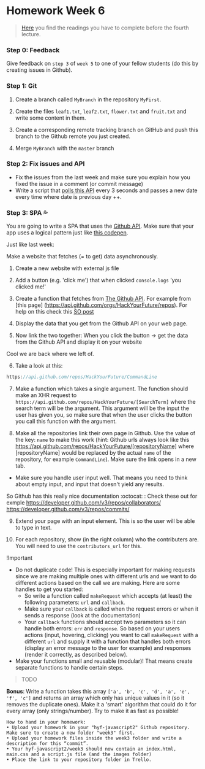 # Homework Week 6

>[Here](https://github.com/HackYourFuture/JavaScript/tree/master/Week6/README.md) you find the readings you have to complete before the fourth lecture.

### Step 0: Feedback

Give feedback on `step 3` of `week 5` to one of your fellow students (do this by creating issues in Github). 

### Step 1: Git

1. Create a branch called `MyBranch` in the repository `MyFirst`.

2. Create the files `leaf1.txt`, `leaf2.txt`, `flower.txt` and `fruit.txt` and write some content in them.

3. Create a corresponding remote tracking branch on GitHub and push this branch to the Github remote you just created.

4. Merge `MyBranch` with the `master` branch

### Step 2: Fix issues and API

- Fix the issues from the last week and make sure you explain how you fixed the issue in a comment (or commit message)
- Write a script that [polls this API](https://sunrise-sunset.org/api) every 3 seconds and passes a new date every time where date is previous day ++.


### Step 3: SPA :sweat_drops:
You are going to write a SPA that uses the [Github API](https://developer.github.com/guides/getting-started/). Make sure that your app uses a logical pattern just like [this codepen](http://codepen.io/Razpudding/pen/MmVpeW).

Just like last week:

Make a website that fetches (= to get) data asynchronously.

1) Create a new website with external js file

2) Add a button (e.g. 'click me') that when clicked `console.logs` 'you clicked me!'

3) Create a function that fetches from [The Github API](https://developer.github.com/v3/). For example from [this page] (https://api.github.com/orgs/HackYourFuture/repos). For help on this check this [SO post](https://stackoverflow.com/questions/247483/http-get-request-in-javascript)

4) Display the data that you get from the Github API on your web page.

5) Now link the two together: When you click the button -> get the data from the Github API and display it on your website

Cool we are back where we left of.

6) Take a look at this:

```js
https://api.github.com/repos/HackYourFuture/CommandLine
```

7) Make a function which takes a single argument. The function should make an XHR request to `https://api.github.com/repos/HackYourFuture/[SearchTerm]` where the search term will be the argument. This argument will be the input the user has given you, so make sure that when the user clicks the button you call this function with the argument. 

8) Make all the repositories link their own page in Github. Use the value of the key: `name` to make this work (hint: Github urls always look like this https://api.github.com/repos/HackYourFuture/[repositoryName] where [repositoryName] would be replaced by the actual `name` of the repository, for example `CommandLine`). Make sure the link opens in a new tab.
- Make sure you handle user input well. That means you need to think about empty input, and input that doesn't yield any results.

So Github has this really nice documentation :octocat: :
Check these out for exmple
https://developer.github.com/v3/repos/collaborators/
https://developer.github.com/v3/repos/commits/

9) Extend your page with an input element. This is so the user will be able to type in text.

10) For each repository, show (in the right column) who the contributers are. You will need to use the `contributors_url` for this.

!Important
- Do not duplicate code! This is especially important for making requests since we are making multiple ones with different urls and we want to do different actions based on the call we are making. Here are some handles to get you started:
  - So write a function called `makeRequest` which accepts (at least) the following parameters: `url` and `callback`.
  - Make sure your `callback` is called when the request errors or when it sends a response (look at the documentation)
  - Your `callback` functions should accept two parameters so it can handle both errors: `err` and `response`.
  So based on your users actions (input, hovering, clicking) you want to call `makeRequest` with a different `url` and supply it with a function that handles both errors (display an error message to the user for example) and responses (render it correctly, as described below). 
 - Make your functions small and reusable (modular)! That means create separate functions to handle certain steps. 

>TODO 

<!-- 1. Make a call to 'https://api.github.com/users/' + userInput (where userInput is a string typed into a searchfield by a user). You can do this by using some of the code of the previous week. Look at the response data.
2. show the users name, avatar image (not the link to the image!) and the number of public repos they have
3. When clicking on the users name, show all the other info you have about that user. When clicking on the avatar image, open their Github profile in a new tab. When clicking on the number of public repos, make another API call to 'https://api.github.com/users/user/repos' and build an unordered list of the returned repos with just the name of each repo.
4. When hovering over the name of the repo, show on the right side of the page in an `<aside>` element the description of that repo, when it was created, and the number of open issues it has.
5. Change the function your previously wrote that handles the hovering event and add functionality to it that shows the collaborators of that repo. Note: to do this, you will need to make ANOTHER API call to https://api.github.com/repos/user/repo/events and that lists the 3 last events. Show the type of the event and if the type is 'PushEvent' show the commit message. Take a look at this [API call](https://api.github.com/repos/Razpudding/realtime-slack/events) to see some sample data.
6. Make sure that when a user goes to your app, your github account info is loaded. They can then use the search field to find info about other github accounts.
7. Look through the data that Github sends back to you on your first API call and think about what other info would be useful. Add more functionalities to your app like showing how many people starred a repositories or showing the names of the people followed by the current user. -->

__Bonus__: Write a function takes this array `['a', 'b', 'c', 'd', 'a', 'e', 'f', 'c']` and returns an array which only has unique values in it (so it removes the duplicate ones). Make it a 'smart' algorithm that could do it for every array (only strings/number). Try to make it as fast as possible!


```
How to hand in your homework:
• Upload your homework in your "hyf-javascript2" Github repository. Make sure to create a new folder "week3" first. 
• Upload your homework files inside the week3 folder and write a description for this “commit”.
• Your hyf-javascript2/week3 should now contain an index.html, main.css and a script.js file (and the images folder)
• Place the link to your repository folder in Trello.
```

